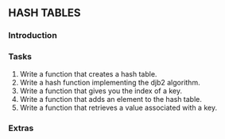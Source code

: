 ## HASH TABLES

### Introduction

### Tasks
1. Write a function that creates a hash table.
2. Write a hash function implementing the djb2 algorithm.
3. Write a function that gives you the index of a key.
4. Write a function that adds an element to the hash table.
5. Write a function that retrieves a value associated with a key.

### Extras
